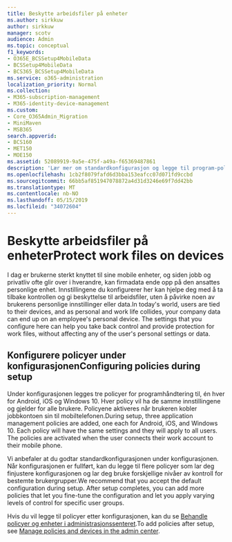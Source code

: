 ```yaml
---
title: Beskytte arbeidsfiler på enheter
ms.author: sirkkuw
author: sirkkuw
manager: scotv
audience: Admin
ms.topic: conceptual
f1_keywords:
- O365E_BCSSetup4MobileData
- BCSSetup4MobileData
- BCS365_BCSSetup4MobileData
ms.service: o365-administration
localization_priority: Normal
ms.collection:
- M365-subscription-management
- M365-identity-device-management
ms.custom:
- Core_O365Admin_Migration
- MiniMaven
- MSB365
search.appverid:
- BCS160
- MET150
- MOE150
ms.assetid: 52089919-9a5e-475f-a49a-f65369487861
description: 'Lær mer om standardkonfigurasjon og legge til program-policyer for informasjonsbehandling for å beskytte firmadataene på brukernes personlige mobile enheter. '
ms.openlocfilehash: 1cb2f8079fafd6d3bba153eafcc07d071fd9ccbd
ms.sourcegitcommit: 66bb5af851947078872a4d31d3246e69f7dd42bb
ms.translationtype: MT
ms.contentlocale: nb-NO
ms.lasthandoff: 05/15/2019
ms.locfileid: "34072604"
---
```

# <a name="protect-work-files-on-devices"></a><span data-ttu-id="ef56a-103">Beskytte arbeidsfiler på enheter</span><span class="sxs-lookup"><span data-stu-id="ef56a-103">Protect work files on devices</span></span>

<span data-ttu-id="ef56a-p101">I dag er brukerne sterkt knyttet til sine mobile enheter, og siden jobb og privatliv ofte glir over i hverandre, kan firmadata ende opp på den ansattes personlige enhet. Innstillingene du konfigurerer her kan hjelpe deg med å ta tilbake kontrollen og gi beskyttelse til arbeidsfiler, uten å påvirke noen av brukerens personlige innstillinger eller data.</span><span class="sxs-lookup"><span data-stu-id="ef56a-p101">In today's world, users are tied to their devices, and as personal and work life collides, your company data can end up on an employee's personal device. The settings that you configure here can help you take back control and provide protection for work files, without affecting any of the user's personal settings or data.</span></span>
  
## <a name="configuring-policies-during-setup"></a><span data-ttu-id="ef56a-106">Konfigurere policyer under konfigurasjonen</span><span class="sxs-lookup"><span data-stu-id="ef56a-106">Configuring policies during setup</span></span>

<span data-ttu-id="ef56a-p102">Under konfigurasjonen legges tre policyer for programhåndtering til, én hver for Android, iOS og Windows 10. Hver policy vil ha de samme innstillingene og gjelder for alle brukere. Policyene aktiveres når brukeren kobler jobbkontoen sin til mobiltelefonen.</span><span class="sxs-lookup"><span data-stu-id="ef56a-p102">During setup, three application management policies are added, one each for Android, iOS, and Windows 10. Each policy will have the same settings and they will apply to all users. The policies are activated when the user connects their work account to their mobile phone.</span></span>
  
<span data-ttu-id="ef56a-p103">Vi anbefaler at du godtar standardkonfigurasjonen under konfigurasjonen. Når konfigurasjonen er fullført, kan du legge til flere policyer som lar deg finjustere konfigurasjonen og lar deg bruke forskjellige nivåer av kontroll for bestemte brukergrupper.</span><span class="sxs-lookup"><span data-stu-id="ef56a-p103">We recommend that you accept the default configuration during setup. After setup completes, you can add more policies that let you fine-tune the configuration and let you apply varying levels of control for specific user groups.</span></span>
  
<span data-ttu-id="ef56a-112">Hvis du vil legge til policyer etter konfigurasjonen, kan du se [Behandle policyer og enheter i administrasjonssenteret](manage.md).</span><span class="sxs-lookup"><span data-stu-id="ef56a-112">To add policies after setup, see [Manage policies and devices in the admin center](manage.md).</span></span>
  

